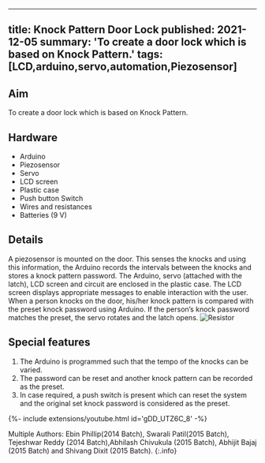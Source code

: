 <!-- ---
title: Knock Pattern Door Lock
tags: [LCD,arduino,servo,automation,Piezosensor]
layout: article
mode: normal
type: article
sharing: true
author: Ebin Phillip
show_author_profile: true
show_title: true
full_width: false
header: true
cover: /assets/images/blog/thumbnails/knock-door-lock.png
--- -->

---
title: Knock Pattern Door Lock
published: 2021-12-05
summary: 'To create a door lock which is based on Knock Pattern.'
tags: [LCD,arduino,servo,automation,Piezosensor]
---
## Aim
To create a door lock which is based on Knock Pattern.
<!--more-->
## Hardware
- Arduino
- Piezosensor
- Servo
- LCD screen
- Plastic case
- Push button Switch
- Wires and resistances
- Batteries (9 V)

## Details
A piezosensor is mounted on the door. This senses the knocks and using this information, the Arduino records the intervals between the knocks and stores a knock pattern password.
The Arduino, servo (attached with the latch), LCD screen and circuit are enclosed in the plastic case.
The LCD screen displays appropriate messages to enable interaction with the user.
When a person knocks on the door, his/her knock pattern is compared with the preset knock password using Arduino.
If the person’s knock password matches the preset, the servo rotates and the latch opens.
<img src="{{site.baseurl}}/assets/images/blog/thumbnails/knock-door-lock.png" alt="Resistor" width=auto height=auto>

## Special features
1. The Arduino is programmed such that the tempo of the knocks can be varied.
2. The password can be reset and another knock pattern can be recorded as the preset.
3. In case required, a push switch is present which can reset the system and the original set knock password is considered as the preset.


<div>{%- include extensions/youtube.html id='gDD_UTZ6C_8' -%}</div>


Multiple Authors: Ebin Phillip(2014 Batch), Swarali Patil(2015 Batch), Tejeshwar Reddy (2014 Batch),Abhilash Chivukula (2015 Batch), Abhijit Bajaj (2015 Batch) and Shivang Dixit (2015 Batch).
{:.info}